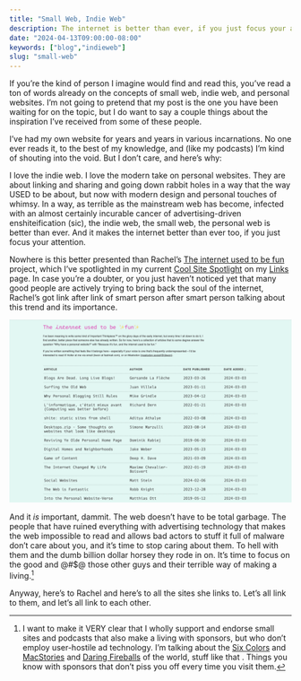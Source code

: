 ```yaml
---
title: "Small Web, Indie Web"
description: The internet is better than ever, if you just focus your attention.
date: "2024-04-13T09:00:00-08:00"
keywords: ["blog","indieweb"]
slug: "small-web"
---
```


If you’re the kind of person I imagine would find and read this, you’ve read a ton of words already on the concepts of small web, indie web, and personal websites. I’m not going to pretend that my post is the one you have been waiting for on the topic, but I do want to say a couple things about the inspiration I’ve received from some of these people.

I’ve had my own website for years and years in various incarnations. No one ever reads it, to the best of my knowledge, and (like my podcasts) I’m kind of shouting into the void. But I don’t care, and here’s why:

I love the indie web. I love the modern take on personal websites. They are about linking and sharing and going down rabbit holes in a way that the way USED to be about, but now with modern design and personal touches of whimsy. In a way, as terrible as the mainstream web has become, infected with an almost certainly incurable cancer of advertising-driven enshiteification (sic), the indie web, the small web, the personal web is better than ever. And it makes the internet better than ever too, if you just focus your attention.

Nowhere is this better presented than Rachel’s [The internet used to be fun](https://projects.kwon.nyc/internet-is-fun/) project, which I’ve spotlighted in my current [Cool Site Spotlight](/links#CoolSiteSpotlight) on my [Links](/links) page. In case you’re a doubter, or you just haven’t noticed yet that many good people are actively trying to bring back the soul of the internet, Rachel’s got link after link of smart person after smart person talking about this trend and its importance.

[![The internet used to be fun](../../assets/images/posts/TheInternetUsedToBeFun-30228B51-47BC-49AC-AB45-6B32213A18B6.png)](https://projects.kwon.nyc/internet-is-fun/)

And it *is* important, dammit. The web doesn’t have to be total garbage. The people that have ruined everything with advertising technology that makes the web impossible to read and allows bad actors to stuff it full of malware don’t care about you, and it’s time to stop caring about them. To hell with them and the dumb billion dollar horsey they rode in on. It’s time to focus on the good and @#$@ those other guys and their terrible way of making a living.[^1]

Anyway, here’s to Rachel and here’s to all the sites she links to. Let’s all link to them, and let’s all link to each other.

[^1]: I want to make it VERY clear that I wholly support and endorse small sites and podcasts that also make a living with sponsors, but who don’t employ user-hostile ad technology. I’m talking about the [Six Colors](https://sixcolors.com) and [MacStories](https://www.macstories.net) and [Daring Fireballs](https://daringfireball.net) of the world, stuff like that . Things you know with sponsors that don’t piss you off every time you visit them.
